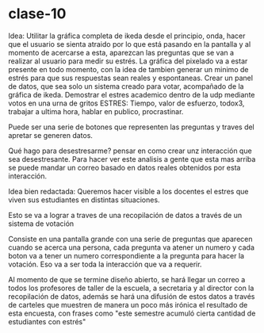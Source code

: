 # clase-10

Idea: Utilitar la gráfica completa de ikeda desde el principio, onda, hacer que el usuario se sienta atraido por lo que está pasando en la pantalla y al momento de acercarse a esta, aparezcan las preguntas que se van a realizar al usuario para medir su estrés. La gráfica del pixelado va a estar presente en todo momento, con la idea de tambien generar un minimo de estrés para que sus respuestas sean reales y espontaneas. Crear un panel de datos, que sea solo un sistema creado para votar, acompañado de la gráfica de ikeda. 
Demostrar el estres academico dentro de la udp mediante votos en una urna de gritos
ESTRES: Tiempo, valor de esfuerzo, todox3, trabajar a ultima hora, hablar en publico, procrastinar. 

Puede ser una serie de botones que representen las preguntas y traves del apretar se generen datos.

Qué hago para desestresarme? pensar en como crear unz interacción que sea desestresante. Para hacer ver este analisis a gente que esta mas arriba se puede mandar un correo basado en datos reales obtenidos por esta interacción. 

Idea bien redactada: Queremos hacer visible a los docentes el estres que viven sus estudiantes en distintas situaciones. 

Esto se va a lograr a traves de una recopilación de datos a través de un sistema de votación 

Consiste en una pantalla grande con una serie de preguntas que aparecen cuando se acerca una persona, cada pregunta va atener un numero y cada boton va a tener un numero correspondiente a la pregunta para hacer la votación. Eso va a ser toda la interacción que va a requerir.

Al momento de que se termine diseño abierto, se hará llegar un correo a todos los profesores de taller de la escuela, a secretaria y al director con la recopilación de datos, además se hará una difusión de estos datos a través de carteles que muestren de manera un poco más irónica el resultado de esta encuesta, con frases como "este semestre acumuló cierta cantidad de estudiantes con estrés"
